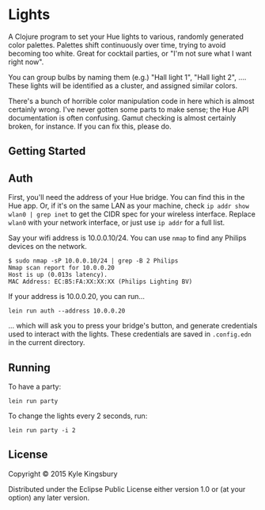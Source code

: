 # Lights

A Clojure program to set your Hue lights to various, randomly generated color
palettes. Palettes shift continuously over time, trying to avoid becoming too
white. Great for cocktail parties, or "I'm not sure what I want right now".

You can group bulbs by naming them (e.g.) "Hall light 1", "Hall light 2", ....
These lights will be identified as a cluster, and assigned similar colors.

There's a bunch of horrible color manipulation code in here which is almost
certainly wrong. I've never gotten some parts to make sense; the Hue API
documentation is often confusing. Gamut checking is almost certainly broken,
for instance. If you can fix this, please do.

## Getting Started

## Auth

First, you'll need the address of your Hue bridge. You can find this in the Hue
app. Or, if it's on the same LAN as your machine, check `ip addr show wlan0 |
grep inet` to get the CIDR spec for your wireless interface. Replace `wlan0`
with your network interface, or just use `ip addr` for a full list.

Say your wifi address is 10.0.0.10/24. You can use `nmap` to find any Philips
devices on the network.

```
$ sudo nmap -sP 10.0.0.10/24 | grep -B 2 Philips
Nmap scan report for 10.0.0.20
Host is up (0.013s latency).
MAC Address: EC:B5:FA:XX:XX:XX (Philips Lighting BV)
```

If your address is 10.0.0.20, you can run...

```
lein run auth --address 10.0.0.20
```

... which will ask you to press your bridge's button, and generate credentials
used to interact with the lights. These credentials are saved in `.config.edn`
in the current directory.

## Running

To have a party:

```
lein run party
```

To change the lights every 2 seconds, run:

```
lein run party -i 2
```

## License

Copyright © 2015 Kyle Kingsbury

Distributed under the Eclipse Public License either version 1.0 or (at
your option) any later version.
